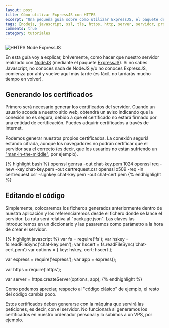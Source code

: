 ```yaml
---
layout: post
title: Cómo utilizar ExpressJS con HTTPS
excerpt: "Una pequeña guía sobre cómo utilizar ExpressJS, el paquete de NodeJS, para funcionar sobre HTTPS en vez de HTTP"
tags: [nodejs, javascript, ssl, tls, https, http, server, servidor, programar, guía, tutorial]
comments: true
category: tutoriales
---
```



![HHTPS Node ExpressJS](http://fotos.subefotos.com/6529a9aca846a939dac313a0b1a2dbc4o.jpg)

En esta guía voy a explicar, brévemente, como hacer que nuestro servidor realizado con [NodeJS](https://nodejs.org) (mediante el paquete [ExpressJS](http://expressjs.com/)). Si no sabes Javascript, no conoces nada de NodeJS y/o no conoces ExpressJS, comienza por ahí y vuelve aquí más tarde (es fácil, no tardarás mucho tiempo en volver).

## Generando los certificados

Primero será necesario generar los certificados del servidor. Cuando un usuario acceda a nuestro sitio web, obtendrá un aviso indicando que la conexión no es segura, debido a que el certificado no estará firmado por una entidad de certificación. Puedes adquirir certificados a través de Internet.

Podemos generar nuestros propios certificados. La conexión seguriá estando cifrada, aunque los navegadores no podrán certificar que el servidor sea el correcto (es decir, que los usuarios no están sufriendo un ["man-in-the-middle"](https://es.wikipedia.org/wiki/Ataque_Man-in-the-middle), por ejemplo).


{% highlight bash %}
openssl genrsa -out chat-key.pem 1024
openssl req -new -key chat-key.pem -out certrequest.csr
openssl x509 -req -in certrequest.csr -signkey chat-key.pem -out chat-cert.pem
{% endhighlight %}


## Editando el código

Simplemente, colocaremos los ficheros generados anteriormente dentro de nuestra aplicación y los referenciaremos desde el fichero donde se lance el servidor. La ruta será relativa al "package.json". Las claves las introduciremos en un diccionario y las pasaremos como parámetro a la hora de crear el servidor.

{% highlight javascript %}
var fs = require('fs');
var hskey = fs.readFileSync('chat-key.pem');
var hscert = fs.readFileSync('chat-cert.pem')
var options = {
  key: hskey,
  cert: hscert
};

var express = require('express');
var app = express();

var https = require('https');

var server = https.createServer(options, app);
{% endhighlight %}

Como podemos apreciar, respecto al "código clásico" de ejemplo, el resto del código cambia poco.

Estos certificados deben generarse con la máquina que servirá las peticiones, es decir, con el servidor. No funcionará si generamos los certificados en nuestro ordenador personal y lo subimos a un VPS, por ejemplo.